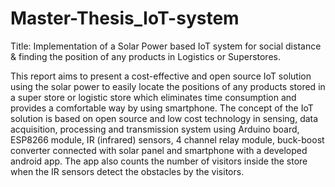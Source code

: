 # Master-Thesis_IoT-system
Title: Implementation of a Solar Power based IoT system for social distance & finding the position of any products in Logistics or Superstores.

This report aims to present a cost-effective and open source IoT solution using the solar power to easily locate the positions of any products stored in a 
super store or logistic store which eliminates time consumption and provides a comfortable way by using smartphone. The concept of the IoT solution is based on 
open source and low cost technology in sensing, data acquisition, processing and transmission system using Arduino board, ESP8266 module, IR (infrared) sensors, 
4 channel relay module, buck-boost converter connected with solar panel and smartphone with a developed android app. The app also counts the number of visitors inside the store
when the IR sensors detect the obstacles by the visitors. 
